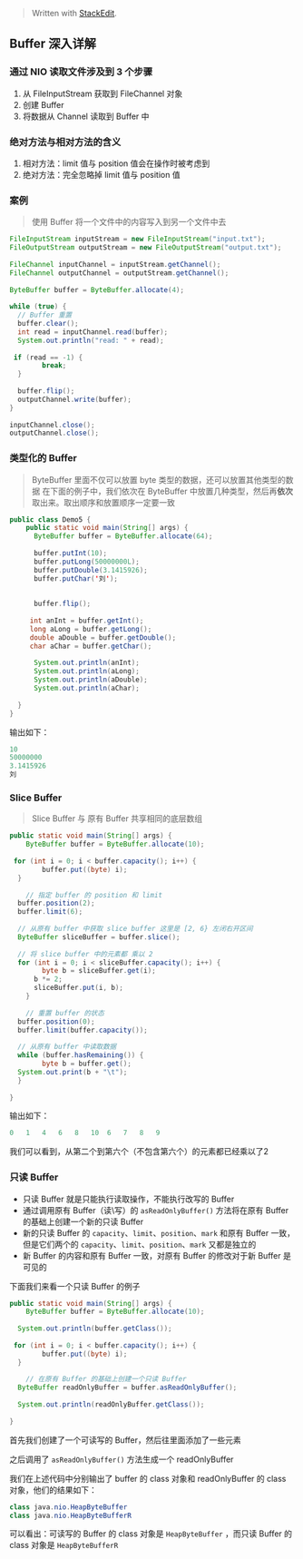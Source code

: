 


> Written with [StackEdit](https://stackedit.io/).

## Buffer 深入详解

### 通过 NIO 读取文件涉及到 3 个步骤
1. 从 FileInputStream 获取到 FileChannel 对象
2. 创建 Buffer
3. 将数据从 Channel 读取到 Buffer 中

###  绝对方法与相对方法的含义
1. 相对方法：limit 值与 position 值会在操作时被考虑到
2. 绝对方法：完全忽略掉 limit 值与 position 值

### 案例
> 使用 Buffer 将一个文件中的内容写入到另一个文件中去

```java
FileInputStream inputStream = new FileInputStream("input.txt");  
FileOutputStream outputStream = new FileOutputStream("output.txt");  
  
FileChannel inputChannel = inputStream.getChannel();  
FileChannel outputChannel = outputStream.getChannel();  
  
ByteBuffer buffer = ByteBuffer.allocate(4);  
  
while (true) {  
  // Buffer 重置  
  buffer.clear();  
  int read = inputChannel.read(buffer);  
  System.out.println("read: " + read);  
  
 if (read == -1) {  
        break;  
  }  
  
  buffer.flip();  
  outputChannel.write(buffer);  
}  
  
inputChannel.close();  
outputChannel.close();
```

### 类型化的 Buffer
> ByteBuffer 里面不仅可以放置 byte 类型的数据，还可以放置其他类型的数据
> 在下面的例子中，我们依次在 ByteBuffer 中放置几种类型，然后再**依次**取出来。取出顺序和放置顺序一定要一致

```java
public class Demo5 {  
    public static void main(String[] args) {  
      ByteBuffer buffer = ByteBuffer.allocate(64);  
  
	  buffer.putInt(10);  
	  buffer.putLong(50000000L);  
	  buffer.putDouble(3.1415926);  
	  buffer.putChar('刘');  
	  
	  
	  buffer.flip();  
	  
	 int anInt = buffer.getInt();  
	 long aLong = buffer.getLong();  
	 double aDouble = buffer.getDouble();  
	 char aChar = buffer.getChar();  
	  
	  System.out.println(anInt); 
	  System.out.println(aLong); 
	  System.out.println(aDouble); 
	  System.out.println(aChar); 
  
  }  
}
```

输出如下：

```java
10
50000000
3.1415926
刘
```

### Slice Buffer

> Slice Buffer 与 原有 Buffer 共享相同的底层数组

```java
public static void main(String[] args) {  
    ByteBuffer buffer = ByteBuffer.allocate(10);  
  
 for (int i = 0; i < buffer.capacity(); i++) {  
        buffer.put((byte) i);  
  }  
  
    // 指定 buffer 的 position 和 limit  
  buffer.position(2);  
  buffer.limit(6);  
  
  // 从原有 buffer 中获取 slice buffer 这里是 [2, 6} 左闭右开区间  
  ByteBuffer sliceBuffer = buffer.slice();  
  
  // 将 slice buffer 中的元素都 乘以 2  
  for (int i = 0; i < sliceBuffer.capacity(); i++) {  
        byte b = sliceBuffer.get(i);  
	  b *= 2;  
	  sliceBuffer.put(i, b);  
	}  
  
    // 重置 buffer 的状态  
  buffer.position(0);  
  buffer.limit(buffer.capacity());  
  
  // 从原有 buffer 中读取数据  
  while (buffer.hasRemaining()) {  
        byte b = buffer.get();  
  System.out.print(b + "\t");  
  }  
  
}
```
输出如下：

```java
0	1	4	6	8	10	6	7	8	9
```
我们可以看到，从第二个到第六个（不包含第六个）的元素都已经乘以了2


### 只读 Buffer

* 只读 Buffer 就是只能执行读取操作，不能执行改写的 Buffer
* 通过调用原有 Buffer（读\写）的 `asReadOnlyBuffer()` 方法将在原有 Buffer 的基础上创建一个新的只读 Buffer
* 新的只读 Buffer 的 `capacity`、`limit`、`position`、`mark` 和原有 Buffer 一致，但是它们两个的 `capacity`、`limit`、`position`、`mark`  又都是独立的
* 新 Buffer 的内容和原有 Buffer 一致，对原有 Buffer 的修改对于新 Buffer 是可见的

下面我们来看一个只读 Buffer 的例子

```java
public static void main(String[] args) {  
    ByteBuffer buffer = ByteBuffer.allocate(10);  
  
  System.out.println(buffer.getClass());  
  
 for (int i = 0; i < buffer.capacity(); i++) {  
        buffer.put((byte) i);  
  }  
  
    // 在原有 Buffer 的基础上创建一个只读 Buffer  
  ByteBuffer readOnlyBuffer = buffer.asReadOnlyBuffer();  
  
  System.out.println(readOnlyBuffer.getClass());  
  
}
```

首先我们创建了一个可读写的 Buffer，然后往里面添加了一些元素

之后调用了 `asReadOnlyBuffer()`  方法生成一个 readOnlyBuffer

我们在上述代码中分别输出了 buffer 的 class 对象和 readOnlyBuffer 的 class 对象，他们的结果如下：

```java
class java.nio.HeapByteBuffer
class java.nio.HeapByteBufferR
```

可以看出：可读写的 Buffer 的 class 对象是 `HeapByteBuffer` ，而只读 Buffer 的 class 对象是 `HeapByteBufferR`


<!--stackedit_data:
eyJoaXN0b3J5IjpbMTQ3ODYyMTI1MSwzMDM0NjMxNDMsNjE5ND
U3MjcwLC0xNjk3NDUxMzY0LC0xMzk0NjQ2OTcwLC0xMTg5NjQ2
ODg3LDU4MjMxNzM5NywyMTIxNTY5NjI5LDM3NzI3MTM5NSwtNz
g5MDI2MDMxXX0=
-->